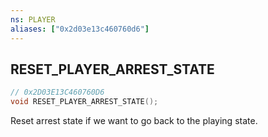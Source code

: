 ```yaml
---
ns: PLAYER
aliases: ["0x2d03e13c460760d6"]
---
```

## RESET_PLAYER_ARREST_STATE

```c
// 0x2D03E13C460760D6
void RESET_PLAYER_ARREST_STATE();
```

Reset arrest state if we want to go back to the playing state.

